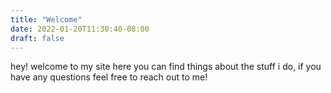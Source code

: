 ```yaml
---
title: "Welcome"
date: 2022-01-20T11:30:40-08:00
draft: false
---
```


hey! welcome to my site here you can find things about the stuff i do, if you have any questions feel free to reach out to me!